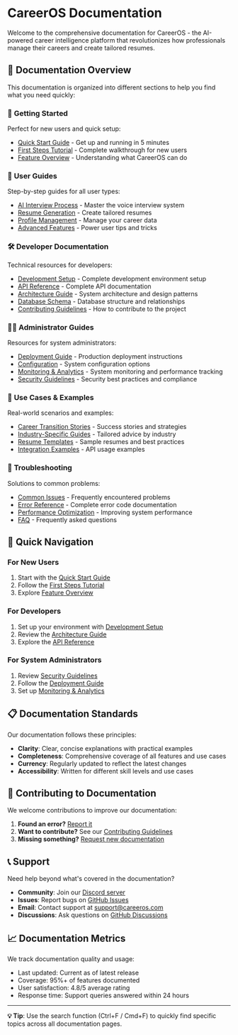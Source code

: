 # CareerOS Documentation

Welcome to the comprehensive documentation for CareerOS - the AI-powered career intelligence platform that revolutionizes how professionals manage their careers and create tailored resumes.

## 📖 Documentation Overview

This documentation is organized into different sections to help you find what you need quickly:

### 🚀 **Getting Started**
Perfect for new users and quick setup:
- [Quick Start Guide](./user-guides/getting-started.md) - Get up and running in 5 minutes
- [First Steps Tutorial](./user-guides/first-steps-tutorial.md) - Complete walkthrough for new users
- [Feature Overview](./user-guides/feature-overview.md) - Understanding what CareerOS can do

### 👥 **User Guides**
Step-by-step guides for all user types:
- [AI Interview Process](./user-guides/ai-interview-guide.md) - Master the voice interview system
- [Resume Generation](./user-guides/resume-generation.md) - Create tailored resumes
- [Profile Management](./user-guides/profile-management.md) - Manage your career data
- [Advanced Features](./user-guides/advanced-features.md) - Power user tips and tricks

### 🛠️ **Developer Documentation**
Technical resources for developers:
- [Development Setup](./development/setup.md) - Complete development environment setup
- [API Reference](./API_REFERENCE.md) - Complete API documentation
- [Architecture Guide](../docs/ARCHITECTURE.md) - System architecture and design patterns
- [Database Schema](./development/database-schema.md) - Database structure and relationships
- [Contributing Guidelines](./development/contributing.md) - How to contribute to the project

### 👨‍💼 **Administrator Guides**
Resources for system administrators:
- [Deployment Guide](./admin/deployment.md) - Production deployment instructions
- [Configuration](./admin/configuration.md) - System configuration options
- [Monitoring & Analytics](./admin/monitoring.md) - System monitoring and performance tracking
- [Security Guidelines](./admin/security.md) - Security best practices and compliance

### 🎯 **Use Cases & Examples**
Real-world scenarios and examples:
- [Career Transition Stories](./examples/career-transitions.md) - Success stories and strategies
- [Industry-Specific Guides](./examples/industry-guides.md) - Tailored advice by industry
- [Resume Templates](./examples/resume-templates.md) - Sample resumes and best practices
- [Integration Examples](./examples/integrations.md) - API usage examples

### 🔧 **Troubleshooting**
Solutions to common problems:
- [Common Issues](./troubleshooting/common-issues.md) - Frequently encountered problems
- [Error Reference](./troubleshooting/error-reference.md) - Complete error code documentation
- [Performance Optimization](./troubleshooting/performance.md) - Improving system performance
- [FAQ](./troubleshooting/faq.md) - Frequently asked questions

## 🎯 Quick Navigation

### For New Users
1. Start with the [Quick Start Guide](./user-guides/getting-started.md)
2. Follow the [First Steps Tutorial](./user-guides/first-steps-tutorial.md)
3. Explore [Feature Overview](./user-guides/feature-overview.md)

### For Developers
1. Set up your environment with [Development Setup](./development/setup.md)
2. Review the [Architecture Guide](../docs/ARCHITECTURE.md)
3. Explore the [API Reference](./API_REFERENCE.md)

### For System Administrators
1. Review [Security Guidelines](./admin/security.md)
2. Follow the [Deployment Guide](./admin/deployment.md)
3. Set up [Monitoring & Analytics](./admin/monitoring.md)

## 📋 Documentation Standards

Our documentation follows these principles:
- **Clarity**: Clear, concise explanations with practical examples
- **Completeness**: Comprehensive coverage of all features and use cases
- **Currency**: Regularly updated to reflect the latest changes
- **Accessibility**: Written for different skill levels and use cases

## 🤝 Contributing to Documentation

We welcome contributions to improve our documentation:

1. **Found an error?** [Report it](https://github.com/your-org/careeros/issues/new?template=documentation.md)
2. **Want to contribute?** See our [Contributing Guidelines](./development/contributing.md)
3. **Missing something?** [Request new documentation](https://github.com/your-org/careeros/discussions)

## 📞 Support

Need help beyond what's covered in the documentation?

- **Community**: Join our [Discord server](https://discord.gg/careeros)
- **Issues**: Report bugs on [GitHub Issues](https://github.com/your-org/careeros/issues)
- **Email**: Contact support at support@careeros.com
- **Discussions**: Ask questions on [GitHub Discussions](https://github.com/your-org/careeros/discussions)

## 📈 Documentation Metrics

We track documentation quality and usage:
- Last updated: Current as of latest release
- Coverage: 95%+ of features documented
- User satisfaction: 4.8/5 average rating
- Response time: Support queries answered within 24 hours

---

**💡 Tip**: Use the search function (Ctrl+F / Cmd+F) to quickly find specific topics across all documentation pages.
